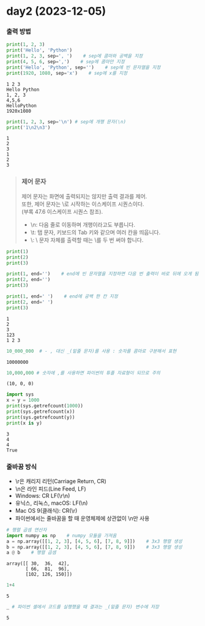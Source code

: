 # **day2** (2023-12-05)

### 출력 방법

```python
print(1, 2, 3)
print('Hello', 'Python')
print(1, 2, 3, sep=', ')    # sep에 콤마와 공백을 지정
print(4, 5, 6, sep=',')    # sep에 콤마만 지정
print('Hello', 'Python', sep='')    # sep에 빈 문자열을 지정
print(1920, 1080, sep='x')    # sep에 x를 지정
```

    1 2 3
    Hello Python
    1, 2, 3
    4,5,6
    HelloPython
    1920x1080

```python
print(1, 2, 3, sep='\n') # sep에 개행 문자(\n)
print('1\n2\n3')
```

    1
    2
    3
    1
    2
    3

> ### 제어 문자
>
> 제어 문자는 화면에 출력되지는 않지만 출력 결과를 제어.  
> 또한, 제어 문자는 \로 시작하는 이스케이프 시퀀스이다.  
> (부록 ‎47.6 이스케이프 시퀀스 참조).
>
> - \n: 다음 줄로 이동하며 개행이라고도 부릅니다.
> - \t: 탭 문자, 키보드의 Tab 키와 같으며 여러 칸을 띄웁니다.
> - \\: \ 문자 자체를 출력할 때는 \를 두 번 써야 합니다.

```python
print(1)
print(2)
print(3)

print(1, end='')    # end에 빈 문자열을 지정하면 다음 번 출력이 바로 뒤에 오게 됨
print(2, end='')
print(3)

print(1, end=' ')    # end에 공백 한 칸 지정
print(2, end=' ')
print(3)
```

    1
    2
    3
    123
    1 2 3

```python
10_000_000  # - , 대신 _(밑줄 문자)를 사용 : 숫자를 콤마로 구분해서 표현
```

    10000000

```python
10,000,000 # 숫자에 ,를 사용하면 파이썬의 튜플 자료형이 되므로 주의
```

    (10, 0, 0)

```python
import sys
x = y = 1000
print(sys.getrefcount(1000))
print(sys.getrefcount(x))
print(sys.getrefcount(y))
print(x is y)
```

    3
    4
    4
    True

### 줄바꿈 방식

- \r은 캐리지 리턴(Carriage Return, CR)
- \n은 라인 피드(Line Feed, LF)
- Windows: CR LF(\r\n)
- 유닉스, 리눅스, macOS: LF(\n)
- Mac OS 9(클래식): CR(\r)
- 파이썬에서는 줄바꿈을 할 때 운영체제에 상관없이 \n만 사용

```python
# 행렬 곱셈 연산자
import numpy as np    # numpy 모듈을 가져옴
a = np.array([[1, 2, 3], [4, 5, 6], [7, 8, 9]])    # 3x3 행렬 생성
b = np.array([[1, 2, 3], [4, 5, 6], [7, 8, 9]])    # 3x3 행렬 생성
a @ b    # 행렬 곱셈
```

    array([[ 30,  36,  42],
           [ 66,  81,  96],
           [102, 126, 150]])

```python
1+4
```

    5

```python
_ # 파이썬 셸에서 코드를 실행했을 때 결과는 _(밑줄 문자) 변수에 저장
```

    5
